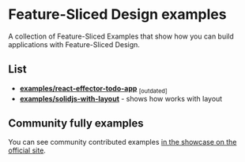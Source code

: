 # Feature-Sliced Design examples

A collection of Feature-Sliced Examples that show how you can build applications with Feature-Sliced Design.

## List

- **[examples/react-effector-todo-app](./todo-app)** <sub>[outdated]</sub>
- **[examples/solidjs-with-layout](./examples/solidjs-with-layout)** - shows how works with layout

## Community fully examples

You can see community contributed examples [in the showcase on the official site](https://feature-sliced.design/examples).
